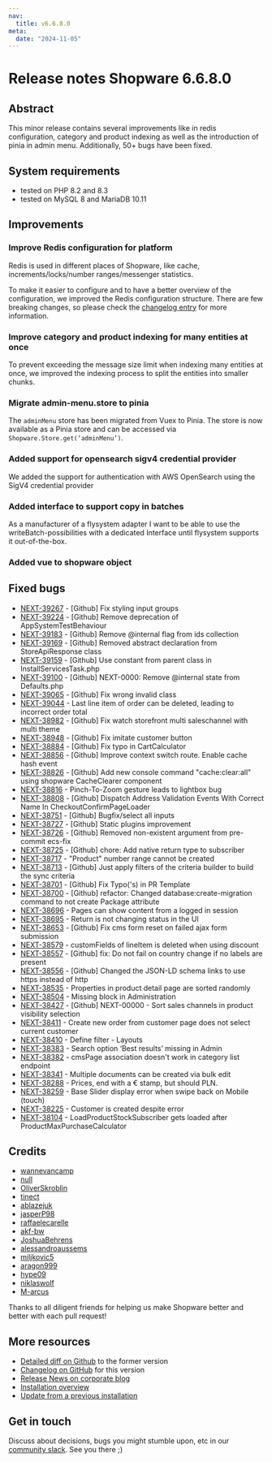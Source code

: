 ```yaml
---
nav:
  title: v6.6.8.0
meta:
  date: "2024-11-05"
---
```


# Release notes Shopware 6.6.8.0

## Abstract

This minor release contains several improvements like in redis configuration, category and product indexing as well as the introduction of pinia in admin menu. Additionally, 50+ bugs have been fixed.

## System requirements

* tested on PHP 8.2 and 8.3
* tested on MySQL 8 and MariaDB 10.11

## Improvements

### Improve Redis configuration for platform

Redis is used in different places of Shopware, like cache, increments/locks/number ranges/messenger statistics.

To make it easier to configure and to have a better overview of the configuration, we improved the Redis configuration structure. There are few breaking changes, so please check the [changelog entry](https://github.com/shopware/shopware/blob/997d9c7fbf8848d623e4eff4aaa95d4fad16e130/changelog/_unreleased/2024-10-04-improved-redis-config-structure.md) for more information.

### Improve category and product indexing for many entities at once

To prevent exceeding the message size limit when indexing many entities at once, we improved the indexing process to split the entities into smaller chunks.

### Migrate admin-menu.store to pinia

The `adminMenu` store has been migrated from Vuex to Pinia. The store is now available as a Pinia store and can be accessed via `Shopware.Store.get(‘adminMenu’)`.

### Added support for opensearch sigv4 credential provider

We added the support for authentication with AWS OpenSearch using the SigV4 credential provider

### Added interface to support copy in batches

As a manufacturer of a flysystem adapter I want to be able to use the writeBatch-possibilities with a dedicated Interface until flysystem supports it out-of-the-box.

### Added vue to shopware object

## Fixed bugs

* [NEXT-39267](https://github.com/shopware/shopware/issues/5287) - [Github] Fix styling input groups
* [NEXT-39224](https://github.com/shopware/shopware/issues/5248) - [Github] Remove deprecation of AppSystemTestBehaviour
* [NEXT-39183](https://github.com/shopware/shopware/issues/5221) - [Github] Remove @internal flag from ids collection
* [NEXT-39169](https://github.com/shopware/shopware/issues/5192) - [Github] Removed abstract declaration from StoreApiResponse class
* [NEXT-39159](https://github.com/shopware/shopware/issues/5183) - [Github] Use constant from parent class in InstallServicesTask.php
* [NEXT-39100](https://github.com/shopware/shopware/issues/5160) - [Github] NEXT-0000: Remove @internal state from Defaults.php
* [NEXT-39065](https://github.com/shopware/shopware/issues/5154) - [Github] Fix wrong invalid class
* [NEXT-39044](https://github.com/shopware/shopware/issues/5148) - Last line item of order can be deleted, leading to incorrect order total
* [NEXT-38982](https://github.com/shopware/shopware/issues/5122) - [Github] Fix watch storefront multi saleschannel with multi theme
* [NEXT-38948](https://github.com/shopware/shopware/issues/5117) - [Github] Fix imitate customer button
* [NEXT-38884](https://github.com/shopware/shopware/issues/5094) - [Github] Fix typo in CartCalculator
* [NEXT-38856](https://github.com/shopware/shopware/issues/5084) - [Github] Improve context switch route. Enable cache hash event
* [NEXT-38826](https://github.com/shopware/shopware/issues/5072) - [Github] Add new console command "cache:clear:all" using shopware CacheClearer component 
* [NEXT-38816](https://github.com/shopware/shopware/issues/5058) - Pinch-To-Zoom gesture leads to lightbox bug
* [NEXT-38808](https://github.com/shopware/shopware/issues/5050) - [Github] Dispatch Address Validation Events With Correct Name In CheckoutConfirmPageLoader
* [NEXT-38751](https://github.com/shopware/shopware/issues/5004) - [Github] Bugfix/select all inputs
* [NEXT-38727](https://github.com/shopware/shopware/issues/4997) - [Github] Static plugins improvement
* [NEXT-38726](https://github.com/shopware/shopware/issues/4996) - [Github] Removed non-existent argument from pre-commit ecs-fix
* [NEXT-38725](https://github.com/shopware/shopware/issues/4995) - [Github] chore: Add native return type to subscriber
* [NEXT-38717](https://github.com/shopware/shopware/issues/4978) - "Product" number range cannot be created
* [NEXT-38713](https://github.com/shopware/shopware/issues/4970) - [Github] Just apply filters of the criteria builder to build the sync criteria
* [NEXT-38701](https://github.com/shopware/shopware/issues/4955) - [Github] Fix Typo('s) in PR Template
* [NEXT-38700](https://github.com/shopware/shopware/issues/4954) - [Github] refactor: Changed database:create-migration command to not create Package attribute
* [NEXT-38696](https://github.com/shopware/shopware/issues/4945) - Pages can show content from a logged in session
* [NEXT-38695](https://github.com/shopware/shopware/issues/4943) - Return is not changing status in the UI
* [NEXT-38653](https://github.com/shopware/shopware/issues/4928) - [Github] Fix cms form reset on failed ajax form submission
* [NEXT-38579](https://github.com/shopware/shopware/issues/4919) - customFields of lineItem is deleted when using discount
* [NEXT-38557](https://github.com/shopware/shopware/issues/4918) - [Github] fix: Do not fail on country change if no labels are present
* [NEXT-38556](https://github.com/shopware/shopware/issues/4917) - [Github] Changed the JSON-LD schema links to use https instead of http
* [NEXT-38535](https://github.com/shopware/shopware/issues/4914) - Properties in product detail page are sorted randomly
* [NEXT-38504](https://github.com/shopware/shopware/issues/4896) - Missing block in Administration
* [NEXT-38427](https://github.com/shopware/shopware/issues/4855) - [Github] NEXT-00000 - Sort sales channels in product visibility selection
* [NEXT-38411](https://github.com/shopware/shopware/issues/4815) - Create new order from customer page does not select current customer
* [NEXT-38410](https://github.com/shopware/shopware/issues/4814) - Define filter - Layouts
* [NEXT-38383](https://github.com/shopware/shopware/issues/4792) - Search option ‘Best results’ missing in Admin 
* [NEXT-38382](https://github.com/shopware/shopware/issues/4791) - cmsPage association doesn't work in category list endpoint
* [NEXT-38341](https://github.com/shopware/shopware/issues/4752) - Multiple documents can be created via bulk edit
* [NEXT-38288](https://github.com/shopware/shopware/issues/4718) -  Prices, end with a € stamp, but should PLN.
* [NEXT-38259](https://github.com/shopware/shopware/issues/4702) - Base Slider display error when swipe back on Mobile (touch)
* [NEXT-38225](https://github.com/shopware/shopware/issues/4676) - Customer is created despite error
* [NEXT-38104](https://github.com/shopware/shopware/issues/4601) - LoadProductStockSubscriber gets loaded after ProductMaxPurchaseCalculator

## Credits

* [wannevancamp](https://github.com/wannevancamp)
* [null](https://github.com/null)
* [OliverSkroblin](https://github.com/OliverSkroblin)
* [tinect](https://github.com/tinect)
* [ablazejuk](https://github.com/ablazejuk)
* [jasperP98](https://github.com/jasperP98)
* [raffaelecarelle](https://github.com/raffaelecarelle)
* [akf-bw](https://github.com/akf-bw)
* [JoshuaBehrens](https://github.com/JoshuaBehrens)
* [alessandroaussems](https://github.com/alessandroaussems)
* [miljkovic5](https://github.com/miljkovic5)
* [aragon999](https://github.com/aragon999)
* [hype09](https://github.com/hype09)
* [niklaswolf](https://github.com/niklaswolf)
* [M-arcus](https://github.com/M-arcus)

Thanks to all diligent friends for helping us make Shopware better and better with each pull request!


## More resources

* [Detailed diff on Github](https://github.com/shopware/shopware/compare/v6.6.7.1...v6.6.8.0) to the former version
* [Changelog on GitHub](https://github.com/shopware/shopware/blob/v6.6.8.0/CHANGELOG.md) for this version
* [Release News on corporate blog](https://www.shopware.com/en/news/shopware-6-release-news-november-2024/)
* [Installation overview](https://developer.shopware.com/docs/guides/installation/)
* [Update from a previous installation](https://developer.shopware.com/docs/guides/installation/template.html#update-shopware)

## Get in touch

Discuss about decisions, bugs you might stumble upon, etc in our [community slack](https://shopwarecommunity.slack.com/). See you there ;)
